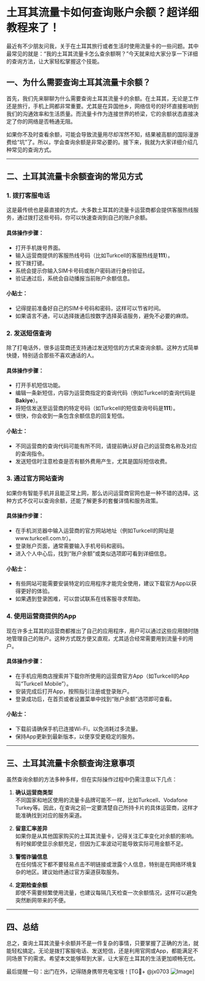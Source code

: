 # 土耳其流量卡如何查询账户余额？超详细教程来了！

最近有不少朋友问我，关于在土耳其旅行或者生活时使用流量卡的一些问题。其中最常见的就是：“我的土耳其流量卡怎么查余额啊？”今天就来给大家分享一下详细的查询方法，让大家轻松掌握这个技能。

## 一、为什么需要查询土耳其流量卡余额？

首先，我们先来聊聊为什么需要查询土耳其流量卡的余额。在土耳其，无论是工作还是旅行，手机上网都非常重要。尤其是在异国他乡，网络信号的好坏直接影响到我们的沟通效率和生活质量。而流量卡作为连接世界的桥梁，它的余额状态直接决定了你的网络是否畅通无阻。

如果你不及时查看余额，可能会导致流量用尽却浑然不知，结果被高额的国际漫游费给“坑”了。所以，学会查询余额是非常必要的。接下来，我就为大家详细介绍几种常见的查询方式。

---

## 二、土耳其流量卡余额查询的常见方式

### 1. **拨打客服电话**
这是最传统也是最直接的方式。大多数土耳其的流量卡运营商都会提供客服热线服务，通过拨打这些号码，你可以快速查询到自己的账户余额。

#### 具体操作步骤：
- 打开手机拨号界面。
- 输入运营商提供的客服热线号码（比如Turkcell的客服热线是**111**）。
- 按下拨打键。
- 系统会提示你输入SIM卡号码或账户密码进行身份验证。
- 验证通过后，系统会自动播报当前账户余额信息。

#### 小贴士：
- 记得提前准备好自己的SIM卡号码和密码，这样可以节省时间。
- 如果语言不通，可以选择拨通后按数字选择英语服务，避免不必要的麻烦。

### 2. **发送短信查询**
除了打电话外，很多运营商还支持通过发送短信的方式来查询余额。这种方式简单快捷，特别适合那些不喜欢通话的人。

#### 具体操作步骤：
- 打开手机短信功能。
- 编辑一条新短信，内容为运营商指定的查询代码（例如Turkcell的查询代码是**Bakiye**）。
- 将短信发送至运营商的特定号码（如Turkcell的短信查询号码是**111**）。
- 很快，你会收到一条包含余额信息的回复短信。

#### 小贴士：
- 不同运营商的查询代码可能有所不同，请提前确认好自己的运营商名称及对应的查询指令。
- 发送短信时注意检查是否有额外费用产生，尤其是国际短信收费。

### 3. **通过官方网站查询**
如果你有智能手机并且能正常上网，那么访问运营商官网也是一种不错的选择。这种方式不仅可以查询余额，还能了解更多的套餐详情和服务政策。

#### 具体操作步骤：
- 在手机浏览器中输入运营商的官方网站地址（例如Turkcell的网址是www.turkcell.com.tr）。
- 登录账户页面，通常需要输入手机号码和密码。
- 进入个人中心后，找到“账户余额”或类似选项即可看到详细信息。

#### 小贴士：
- 有些网站可能需要安装特定的应用程序才能完全使用，建议下载官方App以获得更好的体验。
- 如果遇到登录困难，可以尝试联系在线客服寻求帮助。

### 4. **使用运营商提供的App**
现在许多土耳其的运营商都推出了自己的应用程序，用户可以通过这些应用随时随地管理自己的账户。这种方式既方便又直观，尤其适合经常需要用到流量卡的用户。

#### 具体操作步骤：
- 在手机应用商店搜索并下载你所使用的运营商官方App（如Turkcell的App叫“Turkcell Mobile”）。
- 安装完成后打开App，按照指引注册或登录账户。
- 登录成功后，在首页或者设置菜单中找到“账户余额”选项即可查看。

#### 小贴士：
- 下载前请确保手机已连接Wi-Fi，以免消耗过多流量。
- 保持App更新到最新版本，以便享受更稳定的服务。

---

## 三、土耳其流量卡余额查询注意事项

虽然查询余额的方法多种多样，但在实际操作过程中仍需注意以下几点：

1. **确认运营商类型**  
   不同国家和地区使用的流量卡品牌可能不一样，比如Turkcell、Vodafone Turkey等。因此，在查询之前一定要清楚自己所持卡片的具体运营商，这样才能准确找到对应的服务渠道。

2. **留意汇率差异**  
   如果你是从其他国家购买的土耳其流量卡，记得关注汇率变化对余额的影响。有时候即使显示余额充足，但因为汇率波动可能导致实际可用金额不足。

3. **警惕诈骗信息**  
   在任何情况下都不要轻易点击不明链接或泄露个人信息，特别是在网络环境复杂的地区。建议始终通过官方渠道获取服务。

4. **定期检查余额**  
   即使不需要频繁使用流量，也建议每隔几天检查一次余额情况，这样可以避免突然断网带来的不便。

---

## 四、总结

总之，查询土耳其流量卡余额并不是一件复杂的事情，只要掌握了正确的方法，就能轻松搞定。无论是拨打客服电话、发送短信，还是利用官网或App，都能满足不同场景下的需求。希望本文能够帮到大家，让大家在土耳其的生活更加顺畅无忧。

最后提醒一句：出门在外，记得随身携带充电宝哦！[TG💪+ @jx0703 ![Image](https://github.com/user-attachments/assets/dbca1d08-cadb-493c-b0ec-ad6f7a83f270)]